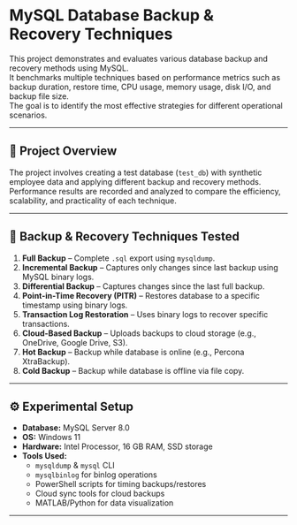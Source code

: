 # MySQL Database Backup & Recovery Techniques

This project demonstrates and evaluates various database backup and recovery methods using MySQL.  
It benchmarks multiple techniques based on performance metrics such as backup duration, restore time, CPU usage, memory usage, disk I/O, and backup file size.  
The goal is to identify the most effective strategies for different operational scenarios.

---

## 📌 Project Overview
The project involves creating a test database (`test_db`) with synthetic employee data and applying different backup and recovery methods.  
Performance results are recorded and analyzed to compare the efficiency, scalability, and practicality of each technique.

---

## 🔹 Backup & Recovery Techniques Tested
1. **Full Backup** – Complete `.sql` export using `mysqldump`.
2. **Incremental Backup** – Captures only changes since last backup using MySQL binary logs.
3. **Differential Backup** – Captures changes since the last full backup.
4. **Point-in-Time Recovery (PITR)** – Restores database to a specific timestamp using binary logs.
5. **Transaction Log Restoration** – Uses binary logs to recover specific transactions.
6. **Cloud-Based Backup** – Uploads backups to cloud storage (e.g., OneDrive, Google Drive, S3).
7. **Hot Backup** – Backup while database is online (e.g., Percona XtraBackup).
8. **Cold Backup** – Backup while database is offline via file copy.

---

## ⚙️ Experimental Setup
- **Database:** MySQL Server 8.0
- **OS:** Windows 11
- **Hardware:** Intel Processor, 16 GB RAM, SSD storage
- **Tools Used:**
  - `mysqldump` & `mysql` CLI
  - `mysqlbinlog` for binlog operations
  - PowerShell scripts for timing backups/restores
  - Cloud sync tools for cloud backups
  - MATLAB/Python for data visualization

---

